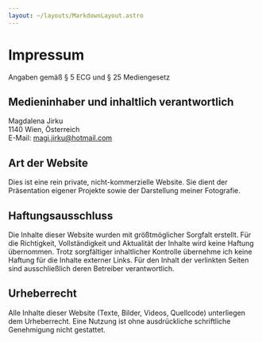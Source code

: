 ```yaml
---
layout: ~/layouts/MarkdownLayout.astro
---
```


# Impressum

Angaben gemäß § 5 ECG und § 25 Mediengesetz

## Medieninhaber und inhaltlich verantwortlich

Magdalena Jirku\
1140 Wien, Österreich\
E-Mail: <magi.jirku@hotmail.com>

## Art der Website

Dies ist eine rein private, nicht-kommerzielle Website.
Sie dient der Präsentation eigener Projekte sowie der Darstellung meiner Fotografie.

## Haftungsausschluss

Die Inhalte dieser Website wurden mit größtmöglicher Sorgfalt erstellt.
Für die Richtigkeit, Vollständigkeit und Aktualität der Inhalte wird keine Haftung übernommen.
Trotz sorgfältiger inhaltlicher Kontrolle übernehme ich keine Haftung für die Inhalte externer Links.
Für den Inhalt der verlinkten Seiten sind ausschließlich deren Betreiber verantwortlich.

## Urheberrecht

Alle Inhalte dieser Website (Texte, Bilder, Videos, Quellcode) unterliegen dem Urheberrecht.
Eine Nutzung ist ohne ausdrückliche schriftliche Genehmigung nicht gestattet.
